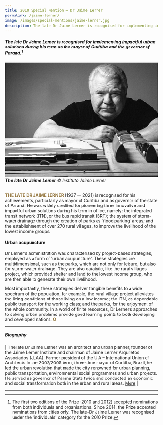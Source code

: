```yaml
---
title: 2010 Special Mention — Dr Jaime Lerner
permalink: /jaime-lerner/
image: /images/special-mentions/jaime-lerner.jpg
description: The late Dr Jaime Lerner is recognised for implementing impactful urban solutions during his term as the mayor of Curitiba and the governor of Paraná.
---
```


##### The late Dr Jaime Lerner is recognised for implementing impactful urban solutions during his term as the mayor of Curitiba and the governor of Paraná.[^1]

###### ![Jaime Lerner](/images/special-mentions/jaime-lerner.jpg)**The late Dr Jaime Lerner** © Instituto Jaime Lerner

<b><font color="#967942">THE LATE DR JAIME LERNER</font></b> (1937 — 2021) is recognised for his achievements, particularly as mayor of Curitiba and as governor of the state of Paraná. He was widely credited for pioneering three innovative and impactful urban solutions during his term in office, namely: the integrated transit network (ITN), or the bus rapid transit (BRT); the system of storm-water drainage through the creation of parks as 'flood parking' areas; and the establishment of over 270 rural villages, to improve the livelihood of the lowest income groups.

#### **Urban acupuncture**

Dr Lerner’s administration was characterised by project-based strategies, employed as a form of 'urban acupuncture'. These strategies are multidimensional, such as the parks, which are not only for leisure, but also for storm-water drainage. They are also catalytic, like the rural villages project, which provided shelter and land to the lowest income group, who are then able to generate their own livelihood. 

Most importantly, these strategies deliver tangible benefits to a wide spectrum of the population, for example, the rural village project alleviates the living conditions of those living on a low income; the ITN, as dependable public transport for the working class; and the parks, for the enjoyment of the whole community. In a world of finite resources, Dr Lerner’s approaches to solving urban problems provide good learning points to both developing and developed nations. **<font color="#967942">O</font>**

---

##### **Biography**

| The late Dr Jaime Lerner was an architect and urban planner, founder of the Jaime Lerner Institute and chairman of Jaime Lerner Arquitetos Associados (JLAA). Former president of the UIA – International Union of Architects in the 2002/2005 term, three-time mayor of Curitiba, Brazil, he led the urban revolution that made the city renowned for urban planning, public transportation, environmental social programmes and urban projects. He served as governor of Parana State twice and conducted an economic and social transformation both in the urban and rural areas. [More](https://www.jaimelerner.com/team/jaime-lerner?lang=en) |

---

[^1]: The first two editions of the Prize (2010 and 2012) accepted nominations from both individuals and organisations. Since 2014, the Prize accepted nominations from cities only. The late-Dr Jaime Lerner was recognised under the 'individuals' category for the 2010 Prize.
